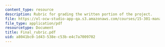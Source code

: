 ```yaml
---
content_type: resource
description: Rubric for grading the written portion of the project.
file: https://ol-ocw-studio-app-qa.s3.amazonaws.com/courses/15-301-managerial-psychology-laboratory-fall-2004/a8041bc01d43538ec53be4c7a7009702_Final_rubric.pdf
file_type: application/pdf
resourcetype: Document
title: Final_rubric.pdf
uid: a8041bc0-1d43-538e-c53b-e4c7a7009702
---
```

